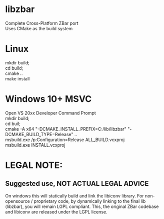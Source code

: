 # libzbar
Complete Cross-Platform ZBar port <br />
Uses CMake as the build system <br />

# Linux
mkdir build; <br />
cd build; <br />
cmake .. <br />
make install <br />

# Windows 10+ MSVC
Open VS 20xx Developer Command Prompt <br />
mkdir build; <br />
cd buil; <br />
cmake -A x64 "-DCMAKE_INSTALL_PREFIX=C:/lib/libzbar" "-DCMAKE_BUILD_TYPE=Release" .. <br />
msbuild.exe /p:Configuration=Release ALL_BUILD.vcxproj <br />
msbuild.exe INSTALL.vcxproj <br />

# LEGAL NOTE: 
## Suggested use, NOT ACTUAL  LEGAL ADVICE
On windows this will statically build and link the libiconv library.
For non-opensource / proprietary code, by dynamically linking to the final lib (libzbar), you will remain LGPL compliant. This, the original ZBar codebase and libiconv are released under the LGPL license.<br />


